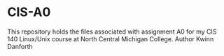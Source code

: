 # CIS-A0
This repository holds the files associated with assignment A0 for my CIS 140 Linux/Unix course at North Central Michigan College.
Author Kwinn Danforth
